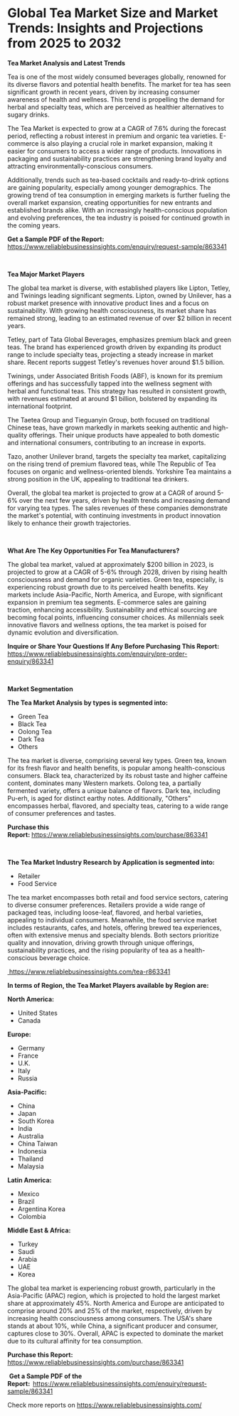 <p><h1>Global Tea Market Size and Market Trends: Insights and Projections from 2025 to 2032</h1></p><p><strong>Tea Market Analysis and Latest Trends</strong></p>
<p><p>Tea is one of the most widely consumed beverages globally, renowned for its diverse flavors and potential health benefits. The market for tea has seen significant growth in recent years, driven by increasing consumer awareness of health and wellness. This trend is propelling the demand for herbal and specialty teas, which are perceived as healthier alternatives to sugary drinks. </p><p>The Tea Market is expected to grow at a CAGR of 7.6% during the forecast period, reflecting a robust interest in premium and organic tea varieties. E-commerce is also playing a crucial role in market expansion, making it easier for consumers to access a wider range of products. Innovations in packaging and sustainability practices are strengthening brand loyalty and attracting environmentally-conscious consumers. </p><p>Additionally, trends such as tea-based cocktails and ready-to-drink options are gaining popularity, especially among younger demographics. The growing trend of tea consumption in emerging markets is further fueling the overall market expansion, creating opportunities for new entrants and established brands alike. With an increasingly health-conscious population and evolving preferences, the tea industry is poised for continued growth in the coming years.</p></p>
<p><strong>Get a Sample PDF of the Report:&nbsp;</strong> <a href="https://www.reliablebusinessinsights.com/enquiry/request-sample/863341?utm_campaign=3256&utm_medium=2&utm_source=Github&utm_content=ia&utm_term=07042025&utm_id=tea">https://www.reliablebusinessinsights.com/enquiry/request-sample/863341</a></p>
<p>&nbsp;</p>
<p><strong>Tea Major Market Players</strong></p>
<p><p>The global tea market is diverse, with established players like Lipton, Tetley, and Twinings leading significant segments. Lipton, owned by Unilever, has a robust market presence with innovative product lines and a focus on sustainability. With growing health consciousness, its market share has remained strong, leading to an estimated revenue of over $2 billion in recent years.</p><p>Tetley, part of Tata Global Beverages, emphasizes premium black and green teas. The brand has experienced growth driven by expanding its product range to include specialty teas, projecting a steady increase in market share. Recent reports suggest Tetley's revenues hover around $1.5 billion. </p><p>Twinings, under Associated British Foods (ABF), is known for its premium offerings and has successfully tapped into the wellness segment with herbal and functional teas. This strategy has resulted in consistent growth, with revenues estimated at around $1 billion, bolstered by expanding its international footprint.</p><p>The Taetea Group and Tieguanyin Group, both focused on traditional Chinese teas, have grown markedly in markets seeking authentic and high-quality offerings. Their unique products have appealed to both domestic and international consumers, contributing to an increase in exports.</p><p>Tazo, another Unilever brand, targets the specialty tea market, capitalizing on the rising trend of premium flavored teas, while The Republic of Tea focuses on organic and wellness-oriented blends. Yorkshire Tea maintains a strong position in the UK, appealing to traditional tea drinkers.</p><p>Overall, the global tea market is projected to grow at a CAGR of around 5-6% over the next few years, driven by health trends and increasing demand for varying tea types. The sales revenues of these companies demonstrate the market's potential, with continuing investments in product innovation likely to enhance their growth trajectories.</p></p>
<p>&nbsp;</p>
<p><strong>What Are The Key Opportunities For Tea Manufacturers?</strong></p>
<p><p>The global tea market, valued at approximately $200 billion in 2023, is projected to grow at a CAGR of 5-6% through 2028, driven by rising health consciousness and demand for organic varieties. Green tea, especially, is experiencing robust growth due to its perceived health benefits. Key markets include Asia-Pacific, North America, and Europe, with significant expansion in premium tea segments. E-commerce sales are gaining traction, enhancing accessibility. Sustainability and ethical sourcing are becoming focal points, influencing consumer choices. As millennials seek innovative flavors and wellness options, the tea market is poised for dynamic evolution and diversification.</p></p>
<p><strong>Inquire or Share Your Questions If Any Before Purchasing This Report:</strong> <a href="https://www.reliablebusinessinsights.com/enquiry/pre-order-enquiry/863341?utm_campaign=3256&utm_medium=2&utm_source=Github&utm_content=ia&utm_term=07042025&utm_id=tea">https://www.reliablebusinessinsights.com/enquiry/pre-order-enquiry/863341</a></p>
<p>&nbsp;</p>
<p><strong>Market Segmentation</strong></p>
<p><strong>The Tea Market Analysis by types is segmented into:</strong></p>
<p><ul><li>Green Tea</li><li>Black Tea</li><li>Oolong Tea</li><li>Dark Tea</li><li>Others</li></ul></p>
<p><p>The tea market is diverse, comprising several key types. Green tea, known for its fresh flavor and health benefits, is popular among health-conscious consumers. Black tea, characterized by its robust taste and higher caffeine content, dominates many Western markets. Oolong tea, a partially fermented variety, offers a unique balance of flavors. Dark tea, including Pu-erh, is aged for distinct earthy notes. Additionally, "Others" encompasses herbal, flavored, and specialty teas, catering to a wide range of consumer preferences and tastes.</p></p>
<p><strong>Purchase this Report:&nbsp;</strong><a href="https://www.reliablebusinessinsights.com/purchase/863341?utm_campaign=3256&utm_medium=2&utm_source=Github&utm_content=ia&utm_term=07042025&utm_id=tea">https://www.reliablebusinessinsights.com/purchase/863341</a></p>
<p>&nbsp;</p>
<p><strong>The Tea Market Industry Research by Application is segmented into:</strong></p>
<p><ul><li>Retailer</li><li>Food Service</li></ul></p>
<p><p>The tea market encompasses both retail and food service sectors, catering to diverse consumer preferences. Retailers provide a wide range of packaged teas, including loose-leaf, flavored, and herbal varieties, appealing to individual consumers. Meanwhile, the food service market includes restaurants, cafes, and hotels, offering brewed tea experiences, often with extensive menus and specialty blends. Both sectors prioritize quality and innovation, driving growth through unique offerings, sustainability practices, and the rising popularity of tea as a health-conscious beverage choice.</p></p>
<p><a href="https://www.reliablebusinessinsights.com/tea-r863341?utm_campaign=3256&utm_medium=2&utm_source=Github&utm_content=ia&utm_term=07042025&utm_id=tea">&nbsp;https://www.reliablebusinessinsights.com/tea-r863341</a></p>
<p><strong>In terms of Region, the Tea Market Players available by Region are:</strong></p>
<p>
    <p> <strong> North America: </strong>
        <ul>
            <li>United States</li>
            <li>Canada</li>
        </ul>
        </p> 
    <p> <strong> Europe: </strong>
        <ul>
            <li>Germany</li>
            <li>France</li>
            <li>U.K.</li>
            <li>Italy</li>
            <li>Russia</li>
        </ul>
        </p> 
    <p> <strong> Asia-Pacific: </strong>
        <ul>
            <li>China</li>
            <li>Japan</li>
            <li>South Korea</li>
            <li>India</li>
            <li>Australia</li>
            <li>China Taiwan</li>
            <li>Indonesia</li>
            <li>Thailand</li>
            <li>Malaysia</li>
        </ul>
        </p> 
    <p> <strong> Latin America: </strong>
        <ul>
            <li>Mexico</li>
            <li>Brazil</li>
            <li>Argentina Korea</li>
            <li>Colombia</li>
        </ul>
        </p> 
    <p> <strong> Middle East & Africa: </strong>
        <ul>
            <li>Turkey</li>
            <li>Saudi</li>
            <li>Arabia</li>
            <li>UAE</li>
            <li>Korea</li>
        </ul>
    </p>
    </p>
<p><p>The global tea market is experiencing robust growth, particularly in the Asia-Pacific (APAC) region, which is projected to hold the largest market share at approximately 45%. North America and Europe are anticipated to comprise around 20% and 25% of the market, respectively, driven by increasing health consciousness among consumers. The USA's share stands at about 10%, while China, a significant producer and consumer, captures close to 30%. Overall, APAC is expected to dominate the market due to its cultural affinity for tea consumption.</p></p>
<p><strong>Purchase this Report: </strong><a href="https://www.reliablebusinessinsights.com/purchase/863341?utm_campaign=3256&utm_medium=2&utm_source=Github&utm_content=ia&utm_term=07042025&utm_id=tea">https://www.reliablebusinessinsights.com/purchase/863341</a></p>
<p>&nbsp;<strong>Get a Sample PDF of the Report:&nbsp;&nbsp;</strong><a href="https://www.reliablebusinessinsights.com/enquiry/request-sample/863341?utm_campaign=3256&utm_medium=2&utm_source=Github&utm_content=ia&utm_term=07042025&utm_id=tea">https://www.reliablebusinessinsights.com/enquiry/request-sample/863341</a></p>
<p><strong></strong></p>
<p>Check more reports on <a href="https://www.reliablebusinessinsights.com/?utm_campaign=3256&utm_medium=2&utm_source=Github&utm_content=ia&utm_term=07042025&utm_id=tea">https://www.reliablebusinessinsights.com/</a></p>
